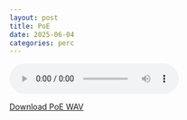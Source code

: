 ```yaml
---
layout: post
title: PoE
date: 2025-06-04
categories: perc
---
```

<audio controls>
  <source src="/assets/audio/perc/Perc_PoE_brumalsaito.wav" type="audio/wav">
</audio>
<p><a href="/assets/audio/perc/Perc_PoE_brumalsaito.wav" download>Download PoE WAV</a></p>